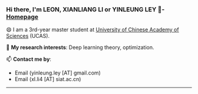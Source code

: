 ### Hi there, I'm LEON, XIANLIANG LI or YINLEUNG LEY 👋- [Homepage](https://yinleung.github.io)

😄 I am a 3rd-year master student at [University of Chinese Academy of Sciences](https://www.ucas.ac.cn/) (UCAS). 

🌱 **My research interests**: Deep learning theory, optimization.

📫 **Contact me by**:
- Email (yinleung.ley [AT] gmail.com)
- Email (xl.li4 [AT] siat.ac.cn)


----

<!--
**yinleung/yinleung** is a ✨ _special_ ✨ repository because its `README.md` (this file) appears on your GitHub profile.
- [Homepage](https://yinleung.github.io)
Here are some ideas to get you started:
(see more information at my [homepage](https://yinleung.github.io))
- 🔭 I’m currently working on ...
- 🌱 I’m currently learning ...
- 👯 I’m looking to collaborate on ...
- 🤔 I’m looking for help with ...
- 💬 Ask me about ...
- 📫 How to reach me: ...
- 😄 Pronouns: ...
- ⚡ Fun fact: ...

I am the author/core developer of various machine learning tools and systems with more than millions of downloads. 
-->
